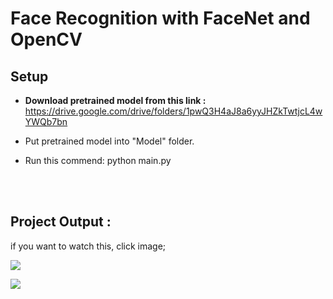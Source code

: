 # Face Recognition with FaceNet and OpenCV

<h2>Setup</h2>

* <b>Download pretrained model from this link :</b> https://drive.google.com/drive/folders/1pwQ3H4aJ8a6yyJHZkTwtjcL4wYWQb7bn

* Put pretrained model into "Model" folder.

* Run this commend: python main.py


<br>
<br>
<h2>Project Output :</h2>
if you want to watch this, click image;

[![](http://img.youtube.com/vi/Wwua8ikpM1s/0.jpg)](http://www.youtube.com/watch?v=Wwua8ikpM1s "")

<img src="./Resources/output_facenet.gif" />

